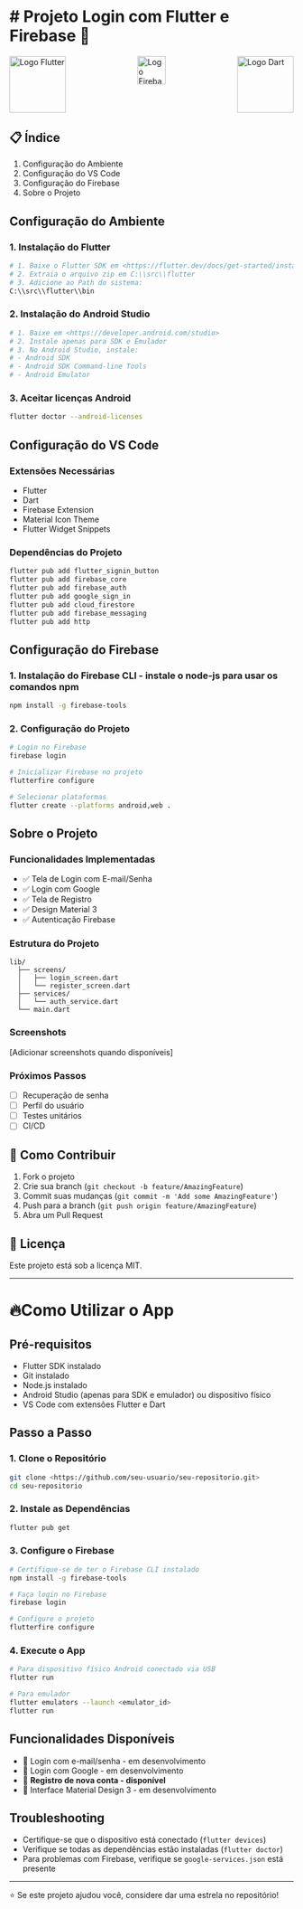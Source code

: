 # # Projeto Login com Flutter e Firebase 🚀

<div style="display: flex; justify-content: space-between; margin-bottom: 30px">
<img src="https://storage.googleapis.com/cms-storage-bucket/6a07d8a62f4308d2b854.svg" width="100" alt="Logo Flutter">
<img src="https://firebase.google.com/static/images/brand-guidelines/logo-vertical.png" width="50" alt="Logo Firebase">
<img src="https://dart.dev/assets/img/shared/dart/logo+text/horizontal/white.svg" width="100" alt="Logo Dart">
</div>

## 📋 Índice

1. Configuração do Ambiente
2. Configuração do VS Code
3. Configuração do Firebase
4. Sobre o Projeto

## Configuração do Ambiente

### 1. Instalação do Flutter

```bash
# 1. Baixe o Flutter SDK em <https://flutter.dev/docs/get-started/install/windows>
# 2. Extraia o arquivo zip em C:\\src\\flutter
# 3. Adicione ao Path do sistema:
C:\\src\\flutter\\bin

```

### 2. Instalação do Android Studio

```bash
# 1. Baixe em <https://developer.android.com/studio>
# 2. Instale apenas para SDK e Emulador
# 3. No Android Studio, instale:
# - Android SDK
# - Android SDK Command-line Tools
# - Android Emulator

```

### 3. Aceitar licenças Android

```bash
flutter doctor --android-licenses

```

## Configuração do VS Code

### Extensões Necessárias

- Flutter
- Dart
- Firebase Extension
- Material Icon Theme
- Flutter Widget Snippets

### Dependências do Projeto

```bash
flutter pub add flutter_signin_button
flutter pub add firebase_core
flutter pub add firebase_auth
flutter pub add google_sign_in
flutter pub add cloud_firestore
flutter pub add firebase_messaging
flutter pub add http

```

## Configuração do Firebase

### 1. Instalação do Firebase CLI - instale o node-js para usar os comandos npm

```bash
npm install -g firebase-tools

```

### 2. Configuração do Projeto

```bash
# Login no Firebase
firebase login

# Inicializar Firebase no projeto
flutterfire configure

# Selecionar plataformas
flutter create --platforms android,web .

```

## Sobre o Projeto

### Funcionalidades Implementadas

- ✅ Tela de Login com E-mail/Senha
- ✅ Login com Google
- ✅ Tela de Registro
- ✅ Design Material 3
- ✅ Autenticação Firebase

### Estrutura do Projeto

```
lib/
  ├── screens/
  │   ├── login_screen.dart
  │   └── register_screen.dart
  ├── services/
  │   └── auth_service.dart
  └── main.dart

```

### Screenshots

[Adicionar screenshots quando disponíveis]

### Próximos Passos

- [ ]  Recuperação de senha
- [ ]  Perfil do usuário
- [ ]  Testes unitários
- [ ]  CI/CD

## 🤝 Como Contribuir

1. Fork o projeto
2. Crie sua branch (`git checkout -b feature/AmazingFeature`)
3. Commit suas mudanças (`git commit -m 'Add some AmazingFeature'`)
4. Push para a branch (`git push origin feature/AmazingFeature`)
5. Abra um Pull Request

## 📝 Licença

Este projeto está sob a licença MIT.

---

# 🔥Como Utilizar o App

## Pré-requisitos

- Flutter SDK instalado
- Git instalado
- Node.js instalado
- Android Studio (apenas para SDK e emulador) ou dispositivo físico
- VS Code com extensões Flutter e Dart

## Passo a Passo

### 1. Clone o Repositório

```bash
git clone <https://github.com/seu-usuario/seu-repositorio.git>
cd seu-repositorio

```

### 2. Instale as Dependências

```bash
flutter pub get

```

### 3. Configure o Firebase

```bash
# Certifique-se de ter o Firebase CLI instalado
npm install -g firebase-tools

# Faça login no Firebase
firebase login

# Configure o projeto
flutterfire configure

```

### 4. Execute o App

```bash
# Para dispositivo físico Android conectado via USB
flutter run

# Para emulador
flutter emulators --launch <emulator_id>
flutter run

```

## Funcionalidades Disponíveis

- 🔐 Login com e-mail/senha - em desenvolvimento
- 🔑 Login com Google - em desenvolvimento
- 📝 **Registro de nova conta - disponível**
- 🎨 Interface Material Design 3  - em desenvolvimento


## Troubleshooting

- Certifique-se que o dispositivo está conectado (`flutter devices`)
- Verifique se todas as dependências estão instaladas (`flutter doctor`)
- Para problemas com Firebase, verifique se `google-services.json` está presente

---

⭐ Se este projeto ajudou você, considere dar uma estrela no repositório!
